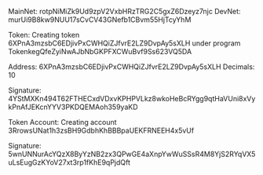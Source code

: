 MainNet: rotpNiMiZk9Ud9zpV2VxbHRzTRG2C5gxZ6Dzeyz7njc
DevNet: murUi9B8kw9NUU17sCvCV43GNefb1CBvm55HjTcyYhM

Token:
Creating token 6XPnA3mzsbC6EDjivPxCWHQiZJfvrE2LZ9DvpAy5sXLH under program TokenkegQfeZyiNwAJbNbGKPFXCWuBvf9Ss623VQ5DA

Address:  6XPnA3mzsbC6EDjivPxCWHQiZJfvrE2LZ9DvpAy5sXLH
Decimals:  10

Signature: 4YStMXKn494T62FTHECxdVDxvKPHPVLkz8wkoHeBcRYgg9qtHaVUni8xVykPnAfJEKcnYYV3PKDQEMAoh359yaKD

Token Account:
Creating account 3RrowsUNat1h3zsBH9GdbhKhBBBpaUEKFRNEEH4x5vUf

Signature: 5wnUNNurAcYQzX8ByYzNB2zx3QPwGE4aXnpYwWuSSsR4M8YjS2RYqVX5uLsEugGzKYoV27xt3rp1fKhE9qPjdQft 
